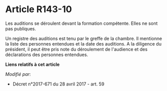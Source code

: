 # Article R143-10

Les auditions se déroulent devant la formation compétente. Elles ne sont pas publiques.

Un registre des auditions est tenu par le greffe de la chambre. Il mentionne la liste des personnes entendues et la date des
auditions. A la diligence du président, il peut être pris note du déroulement de l'audience et des déclarations des personnes
entendues.

**Liens relatifs à cet article**

_Modifié par_:

  - Décret n°2017-671 du 28 avril 2017 - art. 59
